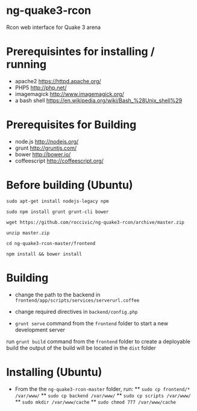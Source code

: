 # ng-quake3-rcon
Rcon web interface for Quake 3 arena

# Prerequisintes for installing / running
* apache2 https://httpd.apache.org/
* PHP5 http://php.net/
* imagemagick http://www.imagemagick.org/
* a bash shell https://en.wikipedia.org/wiki/Bash_%28Unix_shell%29

# Prerequisites for Building
* node.js http://nodejs.org/
* grunt http://gruntjs.com/
* bower http://bower.io/
* coffeescript http://coffeescript.org/

# Before building (Ubuntu)
`sudo apt-get install nodejs-legacy npm`

`sudo npm install grunt grunt-cli bower`

`wget https://github.com/roccivic/ng-quake3-rcon/archive/master.zip`

`unzip master.zip`

`cd ng-quake3-rcon-master/frontend`

`npm install && bower install`

# Building
* change the path to the backend in `frontend/app/scripts/services/serverurl.coffee`
* change required directives in `backend/config.php`

* `grunt serve` command from the `frontend` folder to start a new development server

run `grunt build` command from the `frontend` folder to create a deployable build
the output of the build will be located in the `dist` folder

# Installing (Ubuntu)
* From the the `ng-quake3-rcon-master` folder, run:
** `sudo cp frontend/* /var/www/`
** `sudo cp backend /var/www/`
** `sudo cp scripts /var/www/`
** `sudo mkdir /var/www/cache`
** `sudo chmod 777 /var/www/cache`
